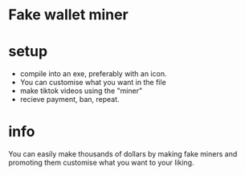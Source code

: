 # Fake wallet miner

# setup
- compile into an exe, preferably with an icon.
- You can customise what you want in the file
- make tiktok videos using the "miner"
- recieve payment, ban, repeat.

# info

You can easily make thousands of dollars by making fake miners and promoting them
customise what you want to your liking.
